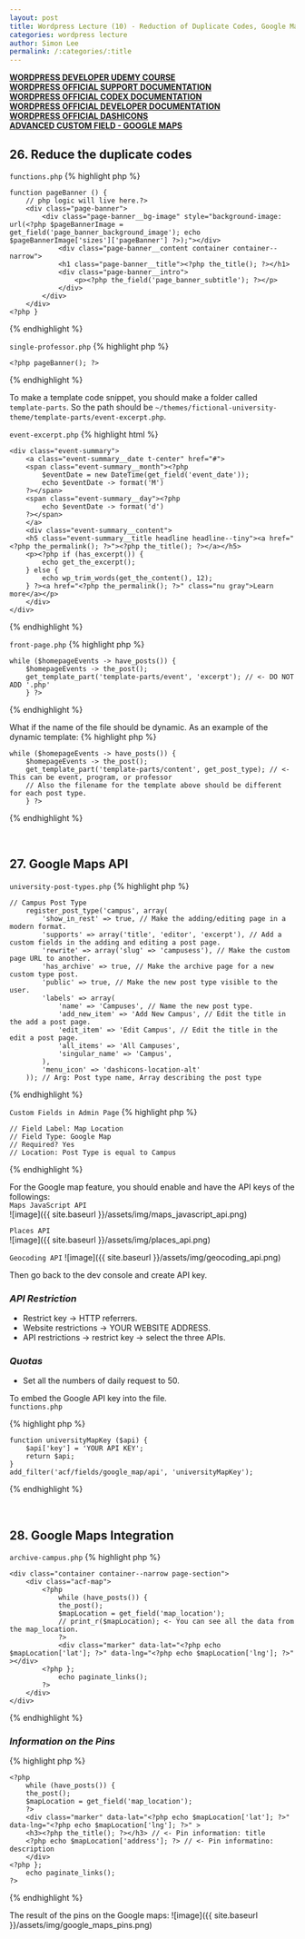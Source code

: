 ```yaml
---
layout: post
title: Wordpress Lecture (10) - Reduction of Duplicate Codes, Google Maps API, Google Maps Integration
categories: wordpress lecture
author: Simon Lee
permalink: /:categories/:title
---
```


<strong>[WORDPRESS DEVELOPER UDEMY COURSE][wp-udemy]</strong>  
<strong>[WORDPRESS OFFICIAL SUPPORT DOCUMENTATION][wp-support]</strong>  
<strong>[WORDPRESS OFFICIAL CODEX DOCUMENTATION][wp-codex]</strong>  
<strong>[WORDPRESS OFFICIAL DEVELOPER DOCUMENTATION][wp-dev]</strong>  
<strong>[WORDPRESS OFFICIAL DASHICONS][wp-dashicons]</strong>  
<strong>[ADVANCED CUSTOM FIELD - GOOGLE MAPS][acf-googlemaps]</strong>

## 26. Reduce the duplicate codes

`functions.php`
{% highlight php %}

    function pageBanner () {
        // php logic will live here.?>
        <div class="page-banner">
            <div class="page-banner__bg-image" style="background-image: url(<?php $pageBannerImage = get_field('page_banner_background_image'); echo $pageBannerImage['sizes']['pageBanner'] ?>);"></div>
                <div class="page-banner__content container container--narrow">
                <h1 class="page-banner__title"><?php the_title(); ?></h1>
                <div class="page-banner__intro">
                    <p><?php the_field('page_banner_subtitle'); ?></p>
                </div>
            </div>
        </div>
    <?php }

{% endhighlight %}

`single-professor.php`
{% highlight php %}

    <?php pageBanner(); ?>

{% endhighlight %}

To make a template code snippet, you should make a folder called `template-parts`.
So the path should be `~/themes/fictional-university-theme/template-parts/event-excerpt.php`.

`event-excerpt.php`
{% highlight html %}

    <div class="event-summary">
        <a class="event-summary__date t-center" href="#">
        <span class="event-summary__month"><?php
            $eventDate = new DateTime(get_field('event_date'));
            echo $eventDate -> format('M')
        ?></span>
        <span class="event-summary__day"><?php
            echo $eventDate -> format('d')
        ?></span>
        </a>
        <div class="event-summary__content">
        <h5 class="event-summary__title headline headline--tiny"><a href="<?php the_permalink(); ?>"><?php the_title(); ?></a></h5>
        <p><?php if (has_excerpt()) {
            echo get_the_excerpt();
        } else {
            echo wp_trim_words(get_the_content(), 12);
        } ?><a href="<?php the_permalink(); ?>" class="nu gray">Learn more</a></p>
        </div>
    </div>

{% endhighlight %}

`front-page.php`
{% highlight php %}

    while ($homepageEvents -> have_posts()) {
        $homepageEvents -> the_post();
        get_template_part('template-parts/event', 'excerpt'); // <- DO NOT ADD '.php'
        } ?>

{% endhighlight %}

What if the name of the file should be dynamic. As an example of the dynamic template:
{% highlight php %}

    while ($homepageEvents -> have_posts()) {
        $homepageEvents -> the_post();
        get_template_part('template-parts/content', get_post_type); // <- This can be event, program, or professor
        // Also the filename for the template above should be different for each post type.
        } ?>

{% endhighlight %}

<br>

## 27. Google Maps API

`university-post-types.php`
{% highlight php %}

    // Campus Post Type
        register_post_type('campus', array(
            'show_in_rest' => true, // Make the adding/editing page in a modern format.
            'supports' => array('title', 'editor', 'excerpt'), // Add a custom fields in the adding and editing a post page.
            'rewrite' => array('slug' => 'campusess'), // Make the custom page URL to another.
            'has_archive' => true, // Make the archive page for a new custom type post.
            'public' => true, // Make the new post type visible to the user.
            'labels' => array(
                'name' => 'Campuses', // Name the new post type.
                'add_new_item' => 'Add New Campus', // Edit the title in the add a post page.
                'edit_item' => 'Edit Campus', // Edit the title in the edit a post page.
                'all_items' => 'All Campuses',
                'singular_name' => 'Campus',
            ),
            'menu_icon' => 'dashicons-location-alt'
        )); // Arg: Post type name, Array describing the post type

{% endhighlight %}

`Custom Fields in Admin Page`
{% highlight php %}

    // Field Label: Map Location
    // Field Type: Google Map
    // Required? Yes
    // Location: Post Type is equal to Campus

{% endhighlight %}

For the Google map feature, you should enable and have the API keys of the followings:  
`Maps JavaScript API`  
![image]({{ site.baseurl }}/assets/img/maps_javascript_api.png)

`Places API`  
![image]({{ site.baseurl }}/assets/img/places_api.png)

`Geocoding API`
![image]({{ site.baseurl }}/assets/img/geocoding_api.png)

Then go back to the dev console and create API key.

<h3><strong><i>API Restriction</i></strong></h3>

- Restrict key -> HTTP referrers.
- Website restrictions -> YOUR WEBSITE ADDRESS.
- API restrictions -> restrict key -> select the three APIs.

<h3><strong><i>Quotas</i></strong></h3>

- Set all the numbers of daily request to 50.

To embed the Google API key into the file.  
`functions.php`

{% highlight php %}

    function universityMapKey ($api) {
        $api['key'] = 'YOUR API KEY';
        return $api;
    }
    add_filter('acf/fields/google_map/api', 'universityMapKey');

{% endhighlight %}

<br>

## 28. Google Maps Integration

`archive-campus.php`
{% highlight php %}

    <div class="container container--narrow page-section">
        <div class="acf-map">
            <?php
                while (have_posts()) {
                the_post();
                $mapLocation = get_field('map_location');
                // print_r($mapLocation); <- You can see all the data from the map_location.
                ?>
                <div class="marker" data-lat="<?php echo $mapLocation['lat']; ?>" data-lng="<?php echo $mapLocation['lng']; ?>" ></div>
            <?php };
                echo paginate_links();
            ?>
        </div>
    </div>

{% endhighlight %}

<h3><strong><i>Information on the Pins</i></strong></h3>

{% highlight php %}

    <?php
        while (have_posts()) {
        the_post();
        $mapLocation = get_field('map_location');
        ?>
        <div class="marker" data-lat="<?php echo $mapLocation['lat']; ?>" data-lng="<?php echo $mapLocation['lng']; ?>" >
        <h3><?php the_title(); ?></h3> // <- Pin information: title
        <?php echo $mapLocation['address']; ?> // <- Pin informatino: description
        </div>
    <?php };
        echo paginate_links();
    ?>

{% endhighlight %}

The result of the pins on the Google maps:
![image]({{ site.baseurl }}/assets/img/google_maps_pins.png)

<br>
<br>
<br>

[wp-udemy]: https://www.udemy.com/course/become-a-wordpress-developer-php-javascript/learn/lecture/6896262?start=0#overview
[wp-support]: https://wordpress.org/support/
[wp-codex]: https://codex.wordpress.org/
[wp-dev]: https://developer.wordpress.org/
[wp-dashicons]: https://developer.wordpress.org/resource/dashicons/#star-half
[acf-googlemaps]: https://www.advancedcustomfields.com/resources/google-map/
